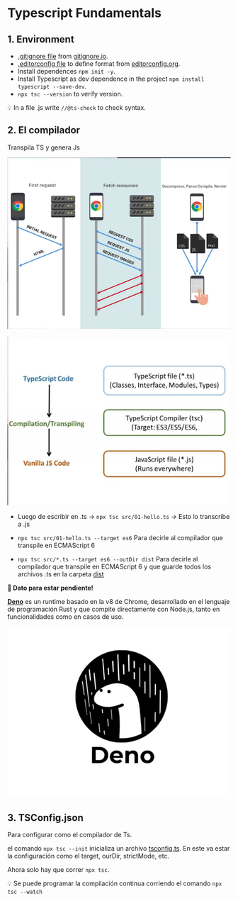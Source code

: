 # Typescript Fundamentals


## 1. Environment

* [.gitignore file](.gitignore) from [gitignore.io](https://www.toptal.com/developers/gitignore/).
* [.editorconfig file](.editorconfig) to define format from [editorconfig.org](https://editorconfig.org/).
* Install dependences ```npm init -y```.
* Install Typescript as dev dependence in the project ```npm install typescript --save-dev```.
* ```npx tsc --version``` to verify version.


💡 In a file .js write ```//@ts-check``` to check syntax.

## 2. El compilador

Transpila TS y genera Js

![El compilador](assets/compilator.png)

![La transpilación](assets/transpilacion.png)

* Luego de escribir en .ts -> ```npx tsc src/01-hello.ts``` -> Esto lo transcribe a .js

* ```npx tsc src/01-hello.ts --target es6``` Para decirle al compilador que transpile en ECMAScript 6


* ```npx tsc src/*.ts --target es6 --outDir dist``` Para decirle al compilador que transpile en ECMAScript 6 y que guarde todos los archivos .ts en la carpeta [dist](dist)

**🦖 Dato para estar pendiente!**

[**Deno**](https://deno.land/) es un runtime basado en la v8 de Chrome, desarrollado en el lenguaje de programación Rust y que compite directamente con Node.js, tanto en funcionalidades como en casos de uso.

![Deno](assets/deno.png)

## 3. TSConfig.json

Para configurar como el compilador de Ts.

el comando ```npx tsc --init``` inicializa un archivo [tsconfig.ts](tsconfig.json). En este va estar la configuración como el target, ourDir, strictMode, etc.

Ahora solo hay que correr ```npx tsc```.

💡 Se puede programar la compilación continua corriendo el comando ```npx tsc --watch```
